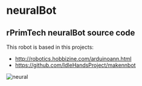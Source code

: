 # neuralBot
## rPrimTech neuralBot source code

This robot is based in this projects:

  * http://robotics.hobbizine.com/arduinoann.html
  * https://github.com/IdleHandsProject/makennbot
  
![neural](neuralBot/images/poster1.png )  

